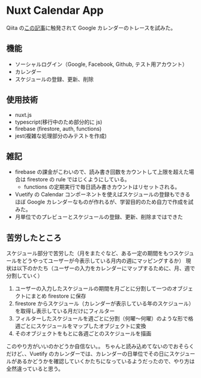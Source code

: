 # Nuxt Calendar App

Qiita の[この記事](https://qiita.com/Dragon-taro/items/03f322dee15b19c33613)に触発されて Google カレンダーのトレースを試みた。<br>

## 機能

- ソーシャルログイン（Google, Facebook, Github, テスト用アカウント）
- カレンダー
- スケジュールの登録、更新、削除

## 使用技術

- nuxt.js
- typescript(移行中のため部分的に js)
- firebase (firestore, auth, functions)
- jest(複雑な処理部分のみテストを作成)

## 雑記

- firebase の課金がこわいので、読み書き回数をカウントして上限を超えた場合は firestore の rule ではじくようにしている。
  - functions の定期実行で毎日読み書きカウントはリセットされる。
- Vuetify の Calendar コンポーネントを使えばスケジュールの登録もできるほぼ Google カレンダーなものが作れるが、学習目的のため自力で作成を試みた。
- 月単位でのプレビューとスケジュールの登録、更新、削除まではできた

## 苦労したところ
スケジュール部分で苦労した（月をまたぐなど、ある一定の期間をもつスケジュールをどうやってユーザーが今表示している月内の週にマッピングするか）
現状は以下のかたち（ユーザーの入力をカレンダーにマップするために、月、週で分割していく）

1. ユーザーの入力したスケジュールの期間を月ごとに分割して一つのオブジェクトにまとめ firestore に保存
2. firestore からスケジュール（カレンダーが表示している年のスケジュール）を取得し表示している月だけにフィルター
3. フィルターしたスケジュールを週ごとに分割（何曜〜何曜）のような形で格週ごとにスケジュールをマップしたオブジェクトに変換
4. そのオブジェクトをもとに各週ごとのスケジュールを描画

このやり方がいいのかどうか自信ない。。
ちゃんと読み込めてないのでおそらくだけど、、Vuetify のカレンダーでは、カレンダーの日単位でその日にスケジュールがあるかどうかを確認していくかたちになっているようだったので、やり方は全然違っていると思う。
